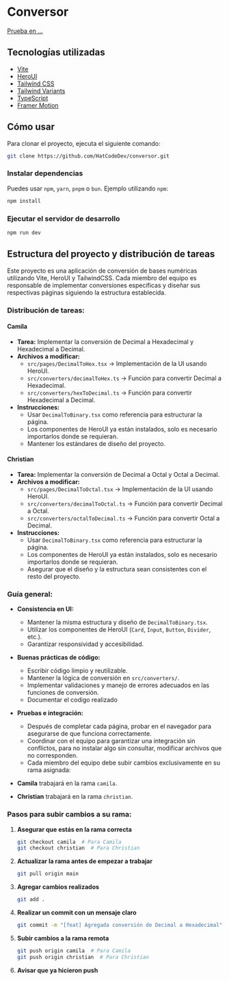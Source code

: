 # Conversor

[Prueba en ...](https:...)

## Tecnologías utilizadas

- [Vite](https://vitejs.dev/guide/)
- [HeroUI](https://heroui.com)
- [Tailwind CSS](https://tailwindcss.com)
- [Tailwind Variants](https://tailwind-variants.org)
- [TypeScript](https://www.typescriptlang.org)
- [Framer Motion](https://www.framer.com/motion)

## Cómo usar

Para clonar el proyecto, ejecuta el siguiente comando:

```bash
git clone https://github.com/HatCodeDev/conversor.git
```

### Instalar dependencias

Puedes usar `npm`, `yarn`, `pnpm` o `bun`. Ejemplo utilizando `npm`:

```bash
npm install
```

### Ejecutar el servidor de desarrollo

```bash
npm run dev
```

## Estructura del proyecto y distribución de tareas

Este proyecto es una aplicación de conversión de bases numéricas utilizando Vite, HeroUI y TailwindCSS. Cada miembro del equipo es responsable de implementar conversiones específicas y diseñar sus respectivas páginas siguiendo la estructura establecida.

### **Distribución de tareas:**

#### **Camila**

- **Tarea:** Implementar la conversión de Decimal a Hexadecimal y Hexadecimal a Decimal.
- **Archivos a modificar:**
  - `src/pages/DecimalToHex.tsx` → Implementación de la UI usando HeroUI.
  - `src/converters/decimalToHex.ts` → Función para convertir Decimal a Hexadecimal.
  - `src/converters/hexToDecimal.ts` → Función para convertir Hexadecimal a Decimal.
- **Instrucciones:**
  - Usar `DecimalToBinary.tsx` como referencia para estructurar la página.
  - Los componentes de HeroUI ya están instalados, solo es necesario importarlos donde se requieran.
  - Mantener los estándares de diseño del proyecto.

#### **Christian**

- **Tarea:** Implementar la conversión de Decimal a Octal y Octal a Decimal.
- **Archivos a modificar:**
  - `src/pages/DecimalToOctal.tsx` → Implementación de la UI usando HeroUI.
  - `src/converters/decimalToOctal.ts` → Función para convertir Decimal a Octal.
  - `src/converters/octalToDecimal.ts` → Función para convertir Octal a Decimal.
- **Instrucciones:**
  - Usar `DecimalToBinary.tsx` como referencia para estructurar la página.
  - Los componentes de HeroUI ya están instalados, solo es necesario importarlos donde se requieran.
  - Asegurar que el diseño y la estructura sean consistentes con el resto del proyecto.

### **Guía general:**

- **Consistencia en UI:**

  - Mantener la misma estructura y diseño de `DecimalToBinary.tsx`.
  - Utilizar los componentes de HeroUI (`Card`, `Input`, `Button`, `Divider`, etc.).
  - Garantizar responsividad y accesibilidad.

- **Buenas prácticas de código:**

  - Escribir código limpio y reutilizable.
  - Mantener la lógica de conversión en `src/converters/`.
  - Implementar validaciones y manejo de errores adecuados en las funciones de conversión.
  - Documentar el codigo realizado

- **Pruebas e integración:**

  - Después de completar cada página, probar en el navegador para asegurarse de que funciona correctamente.
  - Coordinar con el equipo para garantizar una integración sin conflictos, para no instalar algo sin consultar, modificar archivos que no corresponden.
  - Cada miembro del equipo debe subir cambios exclusivamente en su rama asignada:

- **Camila** trabajará en la rama `camila`.

- **Christian** trabajará en la rama `christian`.

### Pasos para subir cambios a su rama:

1. **Asegurar que estás en la rama correcta**

   ```bash
   git checkout camila  # Para Camila
   git checkout christian  # Para Christian
   ```

2. **Actualizar la rama antes de empezar a trabajar**

   ```bash
   git pull origin main 
   ```

3. **Agregar cambios realizados**

   ```bash
   git add .
   ```

4. **Realizar un commit con un mensaje claro**

   ```bash
   git commit -m "[feat] Agregada conversión de Decimal a Hexadecimal"
   ```

5. **Subir cambios a la rama remota**

   ```bash
   git push origin camila  # Para Camila
   git push origin christian  # Para Christian
   ```

6. **Avisar que ya hicieron push**


